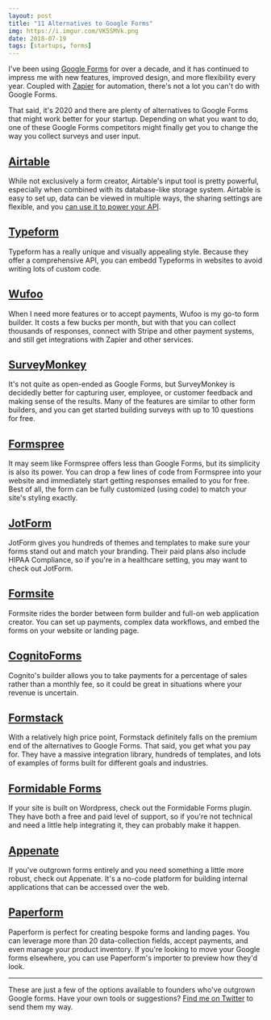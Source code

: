```yaml
---
layout: post
title: "11 Alternatives to Google Forms"
img: https://i.imgur.com/VK5SMVk.png
date: 2018-07-19
tags: [startups, forms]
---
```


I've been using [Google Forms](https://www.google.com/forms/about/) for over a decade, and it has continued to impress me with new features, improved design, and more flexibility every year. Coupled with [Zapier](https://zapier.com/) for automation, there's not a lot you can't do with Google Forms.

That said, it's 2020 and there are plenty of alternatives to Google Forms that might work better for your startup. Depending on what you want to do, one of these Google Forms competitors might finally get you to change the way you collect surveys and user input.

## [Airtable](https://airtable.com/invite/r/4EaSmQNr)

While not exclusively a form creator, Airtable's input tool is pretty powerful, especially when combined with its database-like storage system. Airtable is easy to set up, data can be viewed in multiple ways, the sharing settings are flexible, and you [can use it to power your API](/posts/using-airtable-as-an-api).

## [Typeform](http://typeform.com/)

Typeform has a really unique and visually appealing style. Because they offer a comprehensive API, you can embedd Typeforms in websites to avoid writing lots of custom code.

## [Wufoo](https://www.wufoo.com/)

When I need more features or to accept payments, Wufoo is my go-to form builder. It costs a few bucks per month, but with that you can collect thousands of responses, connect with Stripe and other payment systems, and still get integrations with Zapier and other services.

## [SurveyMonkey](https://www.surveymonkey.com/)

It's not quite as open-ended as Google Forms, but SurveyMonkey is decidedly better for capturing user, employee, or customer feedback and making sense of the results. Many of the features are similar to other form builders, and you can get started building surveys with up to 10 questions for free.

## [Formspree](https://formspree.io/)

It may seem like Formspree offers less than Google Forms, but its simplicity is also its power. You can drop a few lines of code from Formspree into your website and immediately start getting responses emailed to you for free. Best of all, the form can be fully customized (using code) to match your site's styling exactly.

## [JotForm](https://www.jotform.com/)

JotForm gives you hundreds of themes and templates to make sure your forms stand out and match your branding. Their paid plans also include HIPAA Compliance, so if you're in a healthcare setting, you may want to check out JotForm.

## [Formsite](https://www.formsite.com/)

Formsite rides the border between form builder and full-on web application creator. You can set up payments, complex data workflows, and embed the forms on your website or landing page.

## [CognitoForms](https://www.cognitoforms.com/)

Cognito's builder allows you to take payments for a percentage of sales rather than a monthly fee, so it could be great in situations where your revenue is uncertain.

## [Formstack](https://www.formstack.com/)

With a relatively high price point, Formstack definitely falls on the premium end of the alternatives to Google Forms. That said, you get what you pay for. They have a massive integration library, hundreds of templates, and lots of examples of forms built for different goals and industries.

## [Formidable Forms](https://formidableforms.com/)

If your site is built on Wordpress, check out the Formidable Forms plugin. They have both a free and paid level of support, so if you're not technical and need a little help integrating it, they can probably make it happen.

## [Appenate](https://www.appenate.com/)

If you've outgrown forms entirely and you need something a little more robust, check out Appenate. It's a no-code platform for building internal applications that can be accessed over the web.

## [Paperform](https://paperform.co/)
Paperform is perfect for creating bespoke forms and landing pages. You can leverage more than 20 data-collection fields, accept payments, and even manage your product inventory. If you're looking to move your Google forms elsewhere, you can use Paperform's importer to preview how they'd look.

-----

These are just a few of the options available to founders who've outgrown Google forms. Have your own tools or suggestions? [Find me on Twitter](https://twitter.com/karllhughes) to send them my way.
